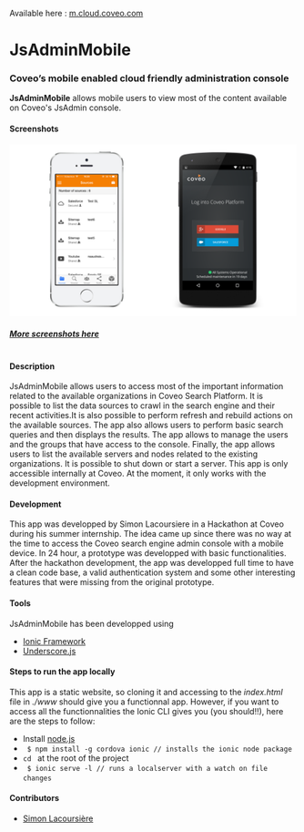 Available here : [m.cloud.coveo.com](https://m.cloud.coveo.com)

# JsAdminMobile
### Coveo’s mobile enabled cloud friendly administration console

**JsAdminMobile** allows mobile users to view most of the content available on Coveo's JsAdmin console. 

#### Screenshots
![Screenshots](./screenshot.png)
##### [More screenshots here](https://drive.google.com/folderview?id=0B2rBrydxhUyhflBXYUNIdEltMzVYV1FiTlhjVE4tV3RZeGU2dzRDcThCYnBJU25SQ21LSE0&usp=sharing)
#
#
#### Description
JsAdminMobile allows users to access most of the important information related to the available organizations in Coveo Search Platform. It is possible to list the data sources to crawl in the search engine and their recent activities.It is also possible to perform refresh and rebuild actions on the available sources. The app also allows users to perform basic search queries and then displays the results. The app allows to manage the users and the groups that have access to the console. Finally, the app allows users to list the available servers and nodes related to the existing organizations. It is possible to shut down or start a server. This app is only accessible internally at Coveo. At the moment, it only works with the development environment.

#### Development
This app was developped by Simon Lacoursiere in a Hackathon at Coveo during his summer internship. The idea came up since there was no way at the time to access the Coveo search engine admin console with a mobile device. In 24 hour, a prototype was developped with basic functionalities. After the hackathon development, the app was developped full time to have a clean code base, a valid authentication system and some other interesting features that were missing from the original prototype.

#### Tools
JsAdminMobile has been developped using
* [Ionic Framework](http://ionicframework.com/)
* [Underscore.js](http://underscorejs.org/)

#### Steps to run the app locally
This app is a static website, so cloning it and accessing to the _index.html_ file in _./www_ should give you a functionnal app. However, if you want to access all the functionnalities the Ionic CLI gives you (you should!!), here are the steps to follow:
* Install [node.js](https://nodejs.org/)
* ``` $ npm install -g cordova ionic // installs the ionic node package```
* ```cd ``` at the root of the project
* ``` $ ionic serve -l // runs a localserver with a watch on file changes```

#### Contributors
* [Simon Lacoursière](https://github.com/lacoursieresimon)
